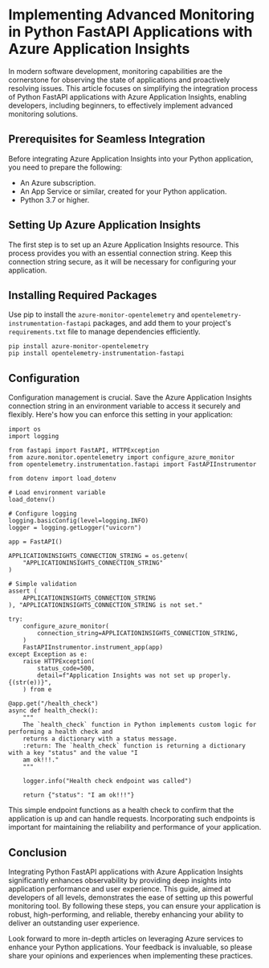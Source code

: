 # Implementing Advanced Monitoring in Python FastAPI Applications with Azure Application Insights

In modern software development, monitoring capabilities are the cornerstone for observing the state of applications and proactively resolving issues. This article focuses on simplifying the integration process of Python FastAPI applications with Azure Application Insights, enabling developers, including beginners, to effectively implement advanced monitoring solutions.

## Prerequisites for Seamless Integration

Before integrating Azure Application Insights into your Python application, you need to prepare the following:

- An Azure subscription.
- An App Service or similar, created for your Python application.
- Python 3.7 or higher.

## Setting Up Azure Application Insights

The first step is to set up an Azure Application Insights resource. This process provides you with an essential connection string. Keep this connection string secure, as it will be necessary for configuring your application.

## Installing Required Packages

Use pip to install the `azure-monitor-opentelemetry` and `opentelemetry-instrumentation-fastapi` packages, and add them to your project's `requirements.txt` file to manage dependencies efficiently.

```
pip install azure-monitor-opentelemetry
pip install opentelemetry-instrumentation-fastapi
```

## Configuration

Configuration management is crucial. Save the Azure Application Insights connection string in an environment variable to access it securely and flexibly. Here's how you can enforce this setting in your application:

```
import os
import logging

from fastapi import FastAPI, HTTPException
from azure.monitor.opentelemetry import configure_azure_monitor
from opentelemetry.instrumentation.fastapi import FastAPIInstrumentor

from dotenv import load_dotenv

# Load environment variable
load_dotenv()

# Configure logging
logging.basicConfig(level=logging.INFO)
logger = logging.getLogger("uvicorn")

app = FastAPI()

APPLICATIONINSIGHTS_CONNECTION_STRING = os.getenv(
    "APPLICATIONINSIGHTS_CONNECTION_STRING"
)

# Simple validation
assert (
    APPLICATIONINSIGHTS_CONNECTION_STRING
), "APPLICATIONINSIGHTS_CONNECTION_STRING is not set."

try:
    configure_azure_monitor(
        connection_string=APPLICATIONINSIGHTS_CONNECTION_STRING,
    )
    FastAPIInstrumentor.instrument_app(app)
except Exception as e:
    raise HTTPException(
        status_code=500,
        detail=f"Application Insights was not set up properly. {(str(e))}",
    ) from e

@app.get("/health_check")
async def health_check():
    """
    The `health_check` function in Python implements custom logic for performing a health check and
    returns a dictionary with a status message.
    :return: The `health_check` function is returning a dictionary with a key "status" and the value "I
    am ok!!!."
    """

    logger.info("Health check endpoint was called")

    return {"status": "I am ok!!!"}
```

This simple endpoint functions as a health check to confirm that the application is up and can handle requests. Incorporating such endpoints is important for maintaining the reliability and performance of your application.

## Conclusion

Integrating Python FastAPI applications with Azure Application Insights significantly enhances observability by providing deep insights into application performance and user experience. This guide, aimed at developers of all levels, demonstrates the ease of setting up this powerful monitoring tool. By following these steps, you can ensure your application is robust, high-performing, and reliable, thereby enhancing your ability to deliver an outstanding user experience.

Look forward to more in-depth articles on leveraging Azure services to enhance your Python applications. Your feedback is invaluable, so please share your opinions and experiences when implementing these practices.
